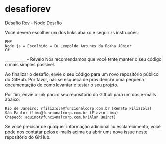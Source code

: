 # desafiorev
Desafio Rev - Node
Desafio

Você deverá escolher um dos links abaixo e seguir as instruções:

    PHP
    Node.js = Escolhido = Eu Leopoldo Antunes da Rocha Júnior
    C#

___________-
Revelo
Nós recomendamos que você tente manter o seu código o mais simples possível.

Ao finalizar o desafio, envie o seu código para um novo repositório público do GitHub. Por favor, não se esqueça de providenciar uma pequena documentação de como levantar e testar o seu projeto.

Por fim, envie o link para o seu repositório do Github para um dos e-mails abaixo:

    Rio de Janeiro: rfilizzola@funcionalcorp.com.br (Renato Filizzola)
    São Paulo: flima@funcionalcorp.com.br (Flavio Lima)
    Chapecó: aquinot@funcionalcorp.com.br(Alan Quinot)

Se você precisar de qualquer informação adicional ou esclarecimento, você pode nos contatar pelos e-mails acima ou abrir uma nova issue neste repositório do GitHub.

